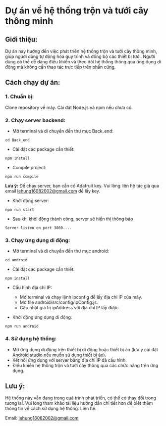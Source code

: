 # Dự án về hệ thống trộn và tưới cây thông minh
## Giới thiệu:

Dự án này hướng đến việc phát triển hệ thống trộn và tưới cây thông minh, giúp người dùng tự động hóa quy trình và đồng bộ các thiết bị tưới. Người dùng có thể dễ dàng điều khiển và theo dõi hệ thống thông qua ứng dụng di động mà không cần thao tác trực tiếp trên phần cứng.

## Cách chạy dự án:

### 1. Chuẩn bị:

Clone repository về máy.
Cài đặt Node.js và npm nếu chưa có.
### 2. Chạy server backend:

- Mở terminal và di chuyển đến thư mục Back_end:

`cd Back_end`

- Cài đặt các package cần thiết:

`npm install`

- Compile project:

`npm run compile`

__Lưu ý:__  Để chạy server, bạn cần có Adafruit key. Vui lòng liên hệ tác giả qua email lehung16082002@gmail.com để lấy key.

- Khởi động server:

`npm run start`

- Sau khi khởi động thành công, server sẽ hiển thị thông báo

`Server listen on port 3000....`
### 3. Chạy ứng dụng di động:

- Mở terminal và di chuyển đến thư mục android:

`cd android`

- Cài đặt các package cần thiết:

`npm install`

- Cấu hình địa chỉ IP:

  - Mở terminal và chạy lệnh ipconfig để lấy địa chỉ IP của máy.
  - Mở file android/src/config/ipConfig.js.
  - Cập nhật giá trị ipAddress với địa chỉ IP lấy được.

- Khởi động ứng dụng di động:

`npm run android`

### 4. Sử dụng hệ thống:

- Mở ứng dụng di động trên thiết bị di động hoặc thiết bị ảo (lưu ý cài đặt Android studio nếu muốn sử dụng thiết bị ảo).
- Kết nối ứng dụng với server bằng địa chỉ IP đã cấu hình.
- Điều khiển hệ thống trộn và tưới cây thông qua các chức năng trên ứng dụng.
## Lưu ý:
Hệ thống này vẫn đang trong quá trình phát triển, có thể có thay đổi trong tương lai.
Vui lòng tham khảo tài liệu hướng dẫn chi tiết hơn để biết thêm thông tin về cách sử dụng hệ thống.
Liên hệ:

Email: lehung16082002@gmail.com
